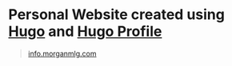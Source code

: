 # Personal Website created using [Hugo](https://gohugo.io/) and [Hugo Profile](https://github.com/gurusabarish/hugo-profile)

> [info.morganmlg.com](https://info.morganmlg.com)